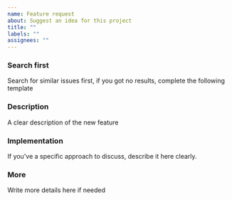 ```yaml
---
name: Feature request
about: Suggest an idea for this project
title: ""
labels: ""
assignees: ""
---
```


### Search first

Search for similar issues first, if you got no results, complete the following template

### Description

A clear description of the new feature

### Implementation

If you've a specific approach to discuss, describe it here clearly.

### More

Write more details here if needed
